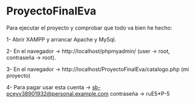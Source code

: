 # ProyectoFinalEva

 Para ejecutar el proyecto y comprobar que todo va bien he hecho:
 
 1- Abrir XAMPP y arrancar Apache y MySql.
 
 2- En el navegador → http://localhost/phpmyadmin/ (user → root, 
  contraseña → root).

3- En el navegador → http://localhost/ProyectoFinalEva/catalogo.php 
  (mi proyecto)

4- Para pagar usar esta cuenta → 
			 sb-pceyv38901932@personal.example.com
			 contraseña → ruE5*P-5

